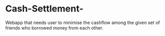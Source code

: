 # Cash-Settlement-
Webapp that needs user to minimise the cashflow among the given set of friends who borrowed money from each other.
